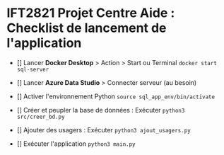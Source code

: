 # IFT2821 Projet Centre Aide : Checklist de lancement de l'application

- [] Lancer **Docker Desktop** > Action > Start ou Terminal `docker start sql-server`

- [] Lancer **Azure Data Studio** > Connecter serveur (au besoin)

- [] Activer l'environnement Python `source sql_app_env/bin/activate`

- [] Créer et peupler la base de données : Exécuter `python3 src/creer_bd.py`

- [] Ajouter des usagers : Exécuter `python3 ajout_usagers.py`

- [] Exécuter l'application `python3 main.py`

